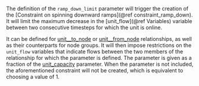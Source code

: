 The definition of the `ramp_down_limit` parameter will trigger the creation of the [Constraint on spinning downward ramps](@ref constraint_ramp_down). It will limit the maximum decrease in the [unit_flow](@ref Variables) variable between two consecutive timesteps for which the unit is online.

It can be defined for [unit__to_node](@ref) or [unit__from_node](@ref) relationships, as well as their counterparts for node groups. It will then impose restrictions on the `unit_flow` variables that indicate flows between the two members of the relationship for which the parameter is defined. The parameter is given as a fraction of the [unit\_capacity](@ref) parameter. When the parameter is not included, the aforementioned constraint will not be created, which is equivalent to choosing a value of 1.
